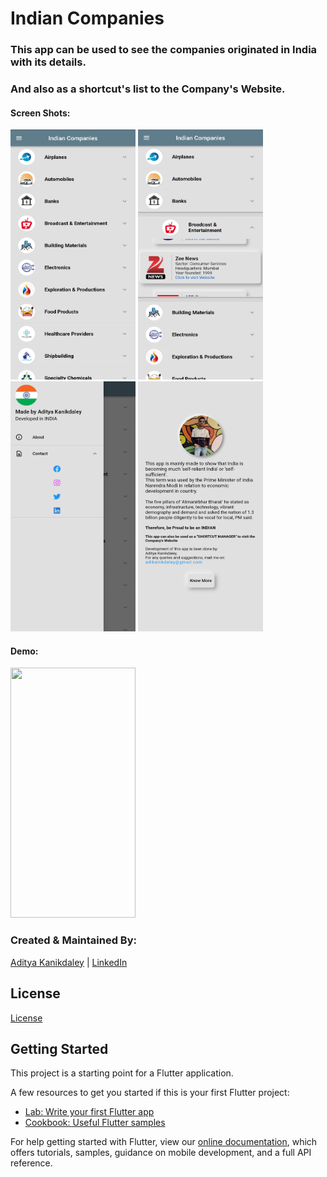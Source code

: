 # Indian Companies

### This app can be used to see the companies originated in India with its details.
### And also as a shortcut's list to the Company's Website.

#### Screen Shots:
<img src="https://github.com/AdityaKanikdaley/IndianCompanies/blob/master/Images_git/IC_new_1.jpg" width="200" height="400" />    <img src="https://github.com/AdityaKanikdaley/IndianCompanies/blob/master/Images_git/IC_new_2.jpg" width="200" height="400" />    <img src="https://github.com/AdityaKanikdaley/IndianCompanies/blob/master/Images_git/IC_new_3.jpg" width="200" height="400" />    <img src="https://github.com/AdityaKanikdaley/IndianCompanies/blob/master/Images_git/IC_new_4.jpg" width="200" height="400" />

#### Demo:
<img src="https://github.com/AdityaKanikdaley/IndianCompanies/blob/master/Images_git/IC_new.gif" width="200" height="400" />

### Created & Maintained By:
[Aditya Kanikdaley](https://github.com/AdityaKanikdaley) | [LinkedIn](https://www.linkedin.com/in/aditya-kanikdaley-471452190/)

## License 
[License](https://github.com/AdityaKanikdaley/IndianCompanies/blob/master/LICENSE)


## Getting Started

This project is a starting point for a Flutter application.

A few resources to get you started if this is your first Flutter project:

- [Lab: Write your first Flutter app](https://flutter.dev/docs/get-started/codelab)
- [Cookbook: Useful Flutter samples](https://flutter.dev/docs/cookbook)

For help getting started with Flutter, view our
[online documentation](https://flutter.dev/docs), which offers tutorials,
samples, guidance on mobile development, and a full API reference.